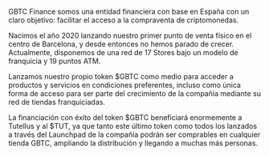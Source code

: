 GBTC Finance somos una entidad financiera con base en España con un claro objetivo: facilitar el acceso a la compraventa de criptomonedas.

Nacimos el año 2020 lanzando nuestro primer punto de venta físico en el centro de Barcelona, y desde entonces no hemos parado de crecer. Actualmente, disponemos de una red de 17 Stores bajo un modelo de franquicia y 19 puntos ATM.

Lanzamos nuestro propio token $GBTC como medio para acceder a productos y servicios en condiciones preferentes, incluso como única forma de acceso para ser parte del crecimiento de la compañía mediante su red de tiendas franquiciadas.

La financiación con éxito del token $GBTC beneficiará enormemente a Tutellus y al $TUT, ya que tanto este último token como todos los lanzados a través del Launchpad de la compañía podrán ser comprables en cualquier tienda GBTC, ampliando la distribución y llegando a muchas más personas.
